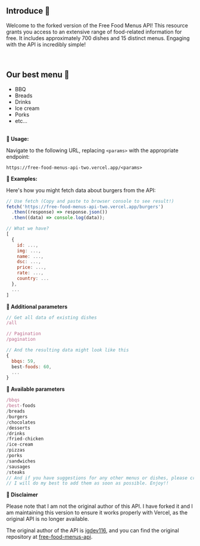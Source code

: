 ## **Introduce 🍺**

Welcome to the forked version of the Free Food Menus API! This resource grants you access to an extensive range of food-related information for free. It includes approximately 700 dishes and 15 distinct menus. Engaging with the API is incredibly simple!

<br />

## **Our best menu 🍔**

- BBQ
- Breads
- Drinks
- Ice cream
- Porks
- etc...
  <br />
  <br />

**🍞 Usage:**

Navigate to the following URL, replacing `<params>` with the appropriate endpoint:
```
https://free-food-menus-api-two.vercel.app/<params>
```

**🍕 Examples:**

Here's how you might fetch data about burgers from the API:

```js
// Use fetch (Copy and paste to browser console to see result!)
fetch('https://free-food-menus-api-two.vercel.app/burgers')
  .then((response) => response.json())
  .then((data) => console.log(data));

// What we have?
[
  {
    id: ...,
    img: ...,
    name: ...,
    dsc: ...,
    price: ...,
    rate: ...,
    country: ...
  },
  ...
]
```

**🍣 Additional parameters**

```js
// Get all data of existing dishes
/all

// Pagination
/pagination

// And the resulting data might look like this
{
  bbqs: 59,
  best-foods: 60,
  ...
}
```

**🍻 Available parameters**

```js
/bbqs
/best-foods
/breads
/burgers
/chocolates
/desserts
/drinks
/fried-chicken
/ice-cream
/pizzas
/porks
/sandwiches
/sausages
/steaks
// And if you have suggestions for any other menus or dishes, please create a new issue.
// I will do my best to add them as soon as possible. Enjoy!!
```
**💠 Disclaimer**

Please note that I am not the original author of this API. I have forked it and I am maintaining this version to ensure it works properly with Vercel, as the original API is no longer available.

The original author of the API is [igdev116](https://github.com/igdev116), and you can find the original repository at [free-food-menus-api](https://github.com/igdev116/free-food-menus-api).

